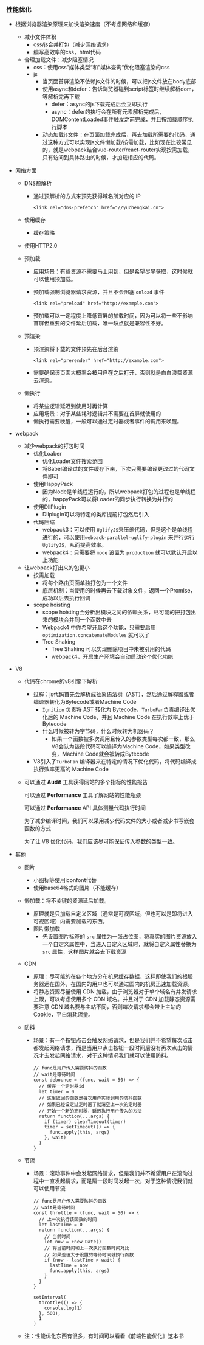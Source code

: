 ### 性能优化

- 根据浏览器渲染原理来加快渲染速度（不考虑网络和缓存）
  - 减小文件体积
    - css/js合并打包（减少网络请求）
    - 编写高效率的css，html代码
  - 合理加载文件：减少阻塞情况
    - css：使用css”媒体类型“和”媒体查询“优化阻塞渲染的css
    - js
      - 当页面首屏渲染不依赖js文件的时候，可以把js文件放在body底部
      - 使用async和defer：告诉浏览器碰到script标签时继续解析dom，等解析完再下载
        - defer：async的js下载完成后会立即执行
        - async：defer的执行会在所有元素解析完成后，DOMContentLoaded事件触发之前完成，并且按加载顺序执行脚本
      - 动态加载js文件：在页面加载完成后，再去加载所需要的代码，通过这种方式可以实现js文件懒加载/按需加载，比如现在比较常见的，就是webpack结合vue-router/react-router实现按需加载，只有访问到具体路由的时候，才加载相应的代码。

- 网络方面

  - DNS预解析

    - 通过预解析的方式来预先获得域名所对应的 IP

      ```
      <link rel="dns-prefetch" href="//yuchengkai.cn">
      ```

  - 使用缓存

    - 缓存策略

  - 使用HTTP2.0

  - 预加载

    - 应用场景：有些资源不需要马上用到，但是希望尽早获取，这时候就可以使用预加载。

    - 预加载强制浏览器请求资源，并且不会阻塞 `onload` 事件

      ```
      <link rel="preload" href="http://example.com">
      ```

    - 预加载可以一定程度上降低首屏的加载时间，因为可以将一些不影响首屏但重要的文件延后加载，唯一缺点就是兼容性不好。

  - 预渲染

    - 预渲染将下载的文件预先在后台渲染

      ```
      <link rel="prerender" href="http://example.com"> 
      ```

    - 需要确保该页面大概率会被用户在之后打开，否则就是白白浪费资源去渲染。

  - 懒执行

    - 将某些逻辑延迟到使用时再计算
    - 应用场景：对于某些耗时逻辑并不需要在首屏就使用的
    - 懒执行需要唤醒，一般可以通过定时器或者事件的调用来唤醒。

- webpack

  - 减少webpack的打包时间
    - 优化Loaber
      - 优化Loader文件搜索范围
      - 将Babel编译过的文件缓存下来，下次只需要编译更改过的代码文件即可
    - 使用HappyPack
      - 因为Node是单线程运行的，所以webpack打包的过程也是单线程的，happyPack可以将Loader的同步执行转换为并行的
    - 使用DllPlugin
      - Dllplugin可以将特定的类库提前打包然后引入
    - 代码压缩
      - webpack3：可以使用 `UglifyJS`来压缩代码，但是这个是单线程进行的，可以使用`webpack-parallel-uglify-plugin` 来并行运行 `UglifyJS`，从而提高效率。
      - webpack4：只需要将 `mode` 设置为 `production` 就可以默认开启以上功能
  - 让webpack打出来的包更小
    - 按需加载
      - 将每个路由页面单独打包为一个文件
      - 底层机制：当使用的时候再去下载对象文件，返回一个Promise，成功以后去执行回调
    - scope hoisting
      - scope hoisting会分析出模块之间的依赖关系，尽可能的把打包出来的模块合并到一个函数中去
      -  Webpack4 中你希望开启这个功能，只需要启用 `optimization.concatenateModules` 就可以了
      - Tree Shaking
        - Tree Shaking 可以实现删除项目中未被引用的代码
        - webpack4，开启生产环境会自动启动这个优化功能

- V8

  - 代码在chrome的v8引擎下解析

    - 过程：js代码首先会解析成抽象语法树（AST），然后通过解释器或者编译器转化为Bytecode或者Machine Code
      - `Ignition` 负责将 AST 转化为 Bytecode，`TurboFan`负责编译出优化后的 Machine Code，并且 Machine Code 在执行效率上优于 Bytecode
      - 什么时候被转为字节码，什么时候转为机器码？
        - 如果一个函数被多次调用且传入的参数类型每次都一致，那么V8会认为该段代码可以编译为Machine Code，如果类型改变，Machine Code就会被转成Bytecode
    - V8引入了`TurboFan` 编译器来在特定的情况下优化代码，将代码编译成执行效率更高的 Machine Code

  - 可以通过 **Audit** 工具获得网站的多个指标的性能报告

    可以通过 **Performance** 工具了解网站的性能瓶颈

    可以通过 **Performance** API 具体测量代码执行时间

    为了减少编译时间，我们可以采用减少代码文件的大小或者减少书写嵌套函数的方式

    为了让 V8 优化代码，我们应该尽可能保证传入参数的类型一致。

- 其他

  - 图片

    - 小图标等使用iconfont代替
    - 使用base64格式的图片（不能缓存）

  - 懒加载：将不关键的资源延后加载。

    - 原理就是只加载自定义区域（通常是可视区域，但也可以是即将进入可视区域）内需要加载的东西。
    - 图片懒加载
      - 先设置图片标签的 `src` 属性为一张占位图，将真实的图片资源放入一个自定义属性中，当进入自定义区域时，就将自定义属性替换为 `src` 属性，这样图片就会去下载资源

  - CDN

    - 原理：尽可能的在各个地方分布机房缓存数据，这样即使我们的根服务器远在国外，在国内的用户也可以通过国内的机房迅速加载资源。
    - 将静态资源尽量使用 CDN 加载，由于浏览器对于单个域名有并发请求上限，可以考虑使用多个 CDN 域名。并且对于 CDN 加载静态资源需要注意 CDN 域名要与主站不同，否则每次请求都会带上主站的 Cookie，平白消耗流量。

  - 防抖

    - 场景：有一个按钮点击会触发网络请求，但是我们并不希望每次点击都发起网络请求，而是当用户点击按钮一段时间后没有再次点击的情况才去发起网络请求，对于这种情况我们就可以使用防抖。

      ```
      // func是用户传入需要防抖的函数
      // wait是等待时间
      const debounce = (func, wait = 50) => {
        // 缓存一个定时器id
        let timer = 0
        // 这里返回的函数是每次用户实际调用的防抖函数
        // 如果已经设定过定时器了就清空上一次的定时器
        // 开始一个新的定时器，延迟执行用户传入的方法
        return function(...args) {
          if (timer) clearTimeout(timer)
          timer = setTimeout(() => {
            func.apply(this, args)
          }, wait)
        }
      }
      ```

  - 节流

    - 场景：滚动事件中会发起网络请求，但是我们并不希望用户在滚动过程中一直发起请求，而是隔一段时间发起一次，对于这种情况我们就可以使用节流

      ```
      // func是用户传入需要防抖的函数
      // wait是等待时间
      const throttle = (func, wait = 50) => {
        // 上一次执行该函数的时间
        let lastTime = 0
        return function(...args) {
          // 当前时间
          let now = +new Date()
          // 将当前时间和上一次执行函数时间对比
          // 如果差值大于设置的等待时间就执行函数
          if (now - lastTime > wait) {
            lastTime = now
            func.apply(this, args)
          }
        }
      }
      
      setInterval(
        throttle(() => {
          console.log(1)
        }, 500),
        1
      )
      ```

  - 注：性能优化东西有很多，有时间可以看看《前端性能优化》这本书
